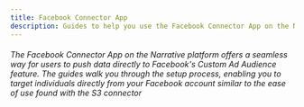 ```yaml
---
title: Facebook Connector App
description: Guides to help you use the Facebook Connector App on the Narrative platform.
---
```


###### The Facebook Connector App on the Narrative platform offers a seamless way for users to push data directly to Facebook's Custom Ad Audience feature. The guides walk you through the setup process, enabling you to target individuals directly from your Facebook account similar to the ease of use found with the S3 connector
